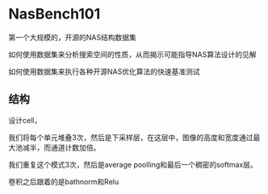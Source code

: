 # NasBench101

第一个大规模的，开源的NAS结构数据集

如何使用数据集来分析搜索空间的性质，从而揭示可能指导NAS算法设计的见解

如何使用数据集来执行各种开源NAS优化算法的快速基准测试

## 结构



设计cell，

我们将每个单元堆叠3次，然后是下采样层，在这层中，图像的高度和宽度通过最大池减半，而通道计数加倍。

我们重复这个模式3次，然后是average poolling和最后一个稠密的softmax层。

卷积之后跟着的是bathnorm和Relu